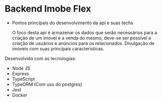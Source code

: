 # Backend Imobe Flex

- Pontos princípais do desenvolvimento da api e suas techs

  O foco desta api é armazenar os dados que serão necessários para a criação de um imóvel e a venda do mesmo,
  deve-se ser possível a criação de usuários e anúncios para os relacionados.
  Divulgação de imóveis com suas princípais caracteristicas.

Desenvolvido com as tecnologias:

- Node JS
- Express
- TypeScript
- TypeORM (Com uso do postgres)
- Jest
- Docker
